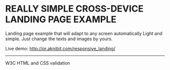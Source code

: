 REALLY SIMPLE CROSS-DEVICE LANDING PAGE EXAMPLE
=================================

Landing page example that will adapt to any screen automatically
Light and simple. Just change the texts and images by yours.

Live demo: http://pr.aknibit.com/responsive_landing/

--------------------------- 
W3C HTML and CSS validation
